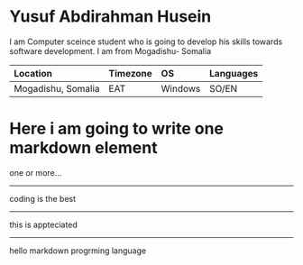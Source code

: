 # Yusuf Abdirahman Husein

I am Computer sceince student who is going to develop his skills towards software development.
I am from Mogadishu- Somalia

Location | Timezone | OS | Languages |
:--- | :--- | :--- | :--- |
Mogadishu, Somalia | EAT | Windows  | SO/EN |



# Here i am going to write one markdown element
one or more...

---

coding is the best

***

this is appteciated

___

hello markdown progrming language
